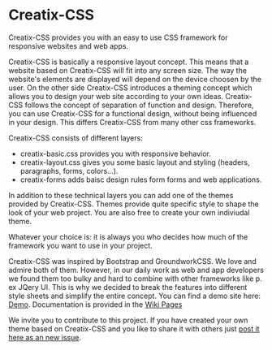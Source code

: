 Creatix-CSS
===========

Creatix-CSS provides you with an easy to use CSS framework for responsive websites and web apps.

Creatix-CSS is basically a responsive layout concept. This means that a website based on Creatix-CSS will fit into any screen size. The way the website's elements are displayed will depend on the device choosen by the user. 
On the other side Creatix-CSS introduces a theming concept which allows you to design your web site according to your own ideas. Creatix-CSS follows the concept of separation of function and design. Therefore, you can use Creatix-CSS for a functional design, without being influenced in your design. This differs Creatix-CSS from many other css frameworks.

Creatix-CSS consists of different layers:
- creatix-basic.css provides you with responsive behavior.
- creatix-layout.css gives you some basic layout and styling (headers, paragraphs, forms, colors...).
- creatix-forms adds baisc design rules form forms and web applications.

In addition to these technical layers you can add one of the themes provided by Creatix-CSS. Themes provide quite specific style to shape the look of your web project. You are also free to create your own indiviudal theme.

Whatever your choice is:  it is always you who decides how much of the framework you want to use in your project.

Creatix-CSS was inspired by Bootstrap and GroundworkCSS. We love and admire both of them. However, in our daily work as web and app developers we found them too bulky and hard to combine with other frameworks like p. ex JQery UI.  This is why we decided to break the features into different style sheets and simplify the entire concept.
You can find a demo site here: <a href="http://www.creatix.org/creatix-css/">Demo</a>.
Documentation is provided in the <a href="https://github.com/laluluny/creatix-css/wiki">Wiki Pages</a>

We invite you to contribute to this project. If you have created your own theme based on Creatix-CSS and you like to share it with others just <a href="https://github.com/laluluny/creatix-css/issues">post it here as an new issue</a>.

